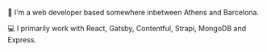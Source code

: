 

👋 I'm a web developer based somewhere inbetween Athens and Barcelona.

💻 I primarily work with React, Gatsby, Contentful, Strapi, MongoDB and Express.
